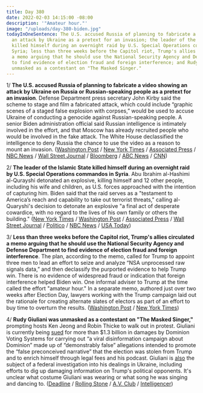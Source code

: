 ```yaml
---
title: Day 380
date: 2022-02-03 14:15:00 -08:00
description: '"Amateur hour."'
image: "/uploads/day-380-biden.jpg"
todayInOneSentence: The U.S. accused Russia of planning to fabricate a video showing
  an attack by Ukraine as a pretext for an invasion; the leader of the Islamic State
  killed himself during an overnight raid by U.S. Special Operations commandos in
  Syria; less than three weeks before the Capitol riot, Trump's allies circulated
  a memo arguing that he should use the National Security Agency and Defense Department
  to find evidence of election fraud and foreign interference; and Rudy Giuliani was
  unmasked as a contestant on "The Masked Singer."
---
```


1/ **The U.S. accused Russia of planning to fabricate a video showing an attack by Ukraine on Russia or Russian-speaking people as a pretext for an invasion**. Defense Department press secretary John Kirby said the scheme to stage and film a fabricated attack, which could include “graphic scenes of a staged false explosion with corpses,” would be used to accuse Ukraine of conducting a genocide against Russian-speaking people. A senior Biden administration official said Russian intelligence is intimately involved in the effort, and that Moscow has already recruited people who would be involved in the fake attack. The White House declassified the intelligence to deny Russia the chance to use the video as a reason to mount an invasion. ([Washington Post](https://www.washingtonpost.com/national-security/2022/02/03/russia-ukraine-staged-attack/) / [New York Times](https://www.nytimes.com/2022/02/03/us/politics/russia-ukraine-invasion-pretext.html) / [Associated Press](https://apnews.com/article/russia-ukraine-business-europe-belarus-jens-stoltenberg-43c9151532de706a2edec5684dfcf07d) / [NBC News](https://www.nbcnews.com/politics/national-security/russia-has-plan-stage-attack-pretext-ukraine-invasion-u-s-n1288557) / [Wall Street Journal](https://www.wsj.com/articles/u-s-says-russia-is-planning-to-fabricate-a-pretext-for-invasion-of-ukraine-11643918087?mod=hp_lead_pos3) / [Bloomberg](https://www.bloomberg.com/news/articles/2022-02-03/russia-weighed-staged-video-to-justify-ukraine-attack-u-s-says?sref=MIBMEEoj) / [ABC News](https://abcnews.go.com/Politics/us-russia-planning-video-fake-ukrainian-attack-corpses/story?id=82651966) / [CNN](https://www.cnn.com/2022/02/03/politics/us-alleges-russian-false-flag-ukraine/index.html))

2/ **The leader of the Islamic State killed himself during an overnight raid by U.S. Special Operations commandos in Syria**. Abu Ibrahim al-Hashimi al-Qurayshi detonated an explosive, killing himself and 12 other people, including his wife and children, as U.S. forces approached with the intention of capturing him. Biden said that the raid serves as a "testament to America’s reach and capability to take out terrorist threats," calling al-Quaryshi's decision to detonate an explosive "a final act of desperate cowardice, with no regard to the lives of his own family or others the building." ([New York Times](https://www.nytimes.com/live/2022/02/03/world/us-raid-syria-isis) / [Washington Post](https://www.washingtonpost.com/world/2022/02/03/us-syria-strike/) / [Associated Press](https://apnews.com/article/biden-says-us-raid-syria-killed-islamic-state-group-leader-ca598136de014e008f746a35f6f721b0) / [Wall Street Journal](https://www.wsj.com/articles/u-s-special-forces-raid-syrian-site-in-search-of-terrorist-leader-11643869402) / [Politico](https://www.politico.com/news/2022/02/03/us-forces-syria-raid-00005114) / [NBC News](https://www.nbcnews.com/politics/white-house/biden-calls-isis-leader-s-suicide-bomb-desperate-act-cowardice-n1288527) / [USA Today](https://www.usatoday.com/story/news/politics/2022/02/03/us-kills-isis-leader-abu-ibrahim-al-hashimi-al-qurayshi-syria-raid/6646804001/))

3/ **Less than three weeks before the Capitol riot, Trump's allies circulated a memo arguing that he should use the National Security Agency and Defense Department to find evidence of election fraud and foreign interference**. The plan, according to the memo, called for Trump to appoint three men to lead an effort to seize and analyze “NSA unprocessed raw signals data,” and then declassify the purported evidence to help Trump win. There is no evidence of widespread fraud or indication that foreign interference helped Biden win. One informal adviser to Trump at the time called the effort "amateur hour." In a separate memo, authored just over two weeks after Election Day, lawyers working with the Trump campaign laid out the rationale for creating alternate slates of electors as part of an effort to buy time to overturn the results. ([Washington Post](https://www.washingtonpost.com/politics/2022/02/03/trump-nsa-election/) / [New York Times](https://www.nytimes.com/2022/02/02/us/politics/trump-jan-6-memos.html))

4/ **Rudy Giuliani was unmasked as a contestant on "The Masked Singer,"** prompting hosts Ken Jeong and Robin Thicke to walk out in protest. Giuliani is currently being [sued](https://whatthefuckjusthappenedtoday.com/2021/01/25/day-6/#5-dominion-voting-systems-filed-a-de) for more than $1.3 billion in damages by Dominion Voting Systems for carrying out “a viral disinformation campaign about Dominion” made up of “demonstrably false” allegations intended to promote the “false preconceived narrative” that the election was stolen from Trump and to enrich himself through legal fees and his podcast. Giuliani is [also](https://whatthefuckjusthappenedtoday.com/2021/04/28/day-99/#2-federal-investigators-executed-sea) the subject of a federal investigation into his dealings in Ukraine, including efforts to dig up damaging information on Trump's political opponents. It's unclear what costume Giuliani was wearing or what song he was singing and dancing to. ([Deadline](https://deadline.com/2022/02/rudy-giuliani-the-masked-singer-contestant-judge-ken-jeong-robin-thicke-walk-off-in-protest-1234925291/) / [Rolling Stone](https://www.rollingstone.com/tv/tv-news/rudy-giuliani-ken-jeong-robin-thicke-the-masked-singer-walkout-1294358/) / [A.V. Club](https://www.avclub.com/rudy-giuliani-masked-singer-ken-jeong-robin-thicke-1848472002?scrolla=5eb6d68b7fedc32c19ef33b4) / [Intelligencer](https://nymag.com/intelligencer/2022/02/rudy-giuliani-appeared-in-costume-on-the-masked-singer.html))